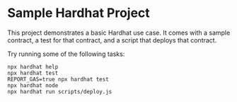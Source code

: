 # Sample Hardhat Project

This project demonstrates a basic Hardhat use case. It comes with a sample contract, a test for that contract, and a script that deploys that contract.

Try running some of the following tasks:

```shell
npx hardhat help
npx hardhat test
REPORT_GAS=true npx hardhat test
npx hardhat node
npx hardhat run scripts/deploy.js
```

<!-- My comments -->
<!-- npx hardhat run scripts/deploy.js --network localhost -->
<!-- we get this: Deployed contract Address is 0x5FbDB2315678afecb367f032d93F642f64180aa3 -->